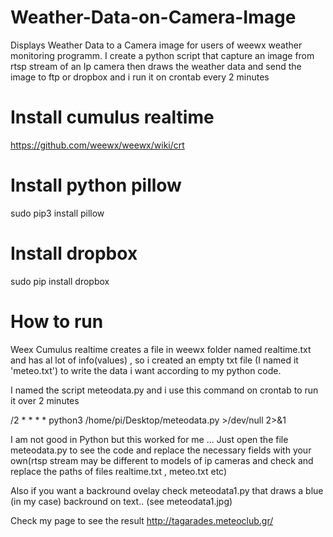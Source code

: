 # Weather-Data-on-Camera-Image
Displays Weather Data to a Camera image
for users of weewx weather monitoring programm. I create a python script that capture an image from rtsp stream of an Ip  camera then draws the weather data and send the image to ftp or dropbox and i run it on crontab every 2 minutes
# Install cumulus realtime 
https://github.com/weewx/weewx/wiki/crt
# Install python pillow
sudo pip3 install pillow
# Install dropbox 
sudo pip install dropbox
# How to run
Weex Cumulus realtime creates a file in weewx folder named realtime.txt and  has al lot of info(values) , so i created an empty txt file (I named it 'meteo.txt') to write the data i want according to my python code.

I named the script meteodata.py and i use this command on crontab to run it over 2 minutes

/2 * * * * python3 /home/pi/Desktop/meteodata.py >/dev/null 2>&1

I am not good in Python but this worked for me ... Just open the file meteodata.py to see the code and replace the necessary fields with your own(rtsp stream may be different to models of ip cameras and check and replace  the paths of files realtime.txt , meteo.txt etc)

Also if you want a backround ovelay check meteodata1.py that draws a blue (in my case) backround on text.. (see meteodata1.jpg)

Check my page to see the result http://tagarades.meteoclub.gr/
